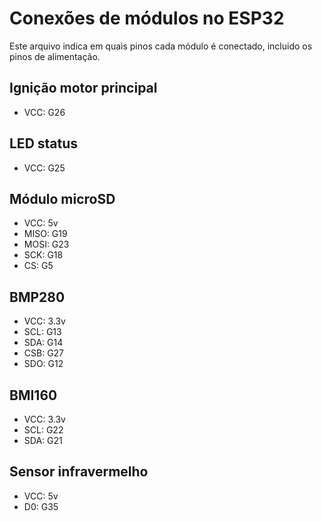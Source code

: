 # Conexões de módulos no ESP32

Este arquivo indica em quais pinos cada módulo é conectado, incluido os pinos de alimentação.

## Ignição motor principal

- VCC: G26

## LED status

- VCC: G25

## Módulo microSD

- VCC: 5v
- MISO: G19
- MOSI: G23
- SCK: G18
- CS: G5

## BMP280

- VCC: 3.3v
- SCL: G13
- SDA: G14
- CSB: G27
- SDO: G12

## BMI160

- VCC: 3.3v
- SCL: G22
- SDA: G21

## Sensor infravermelho

- VCC: 5v
- D0: G35